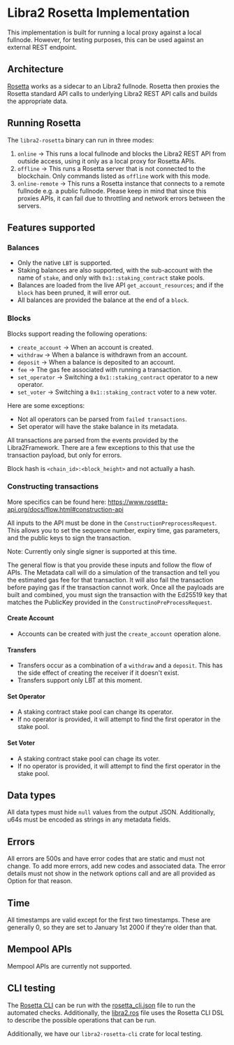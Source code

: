 # Libra2 Rosetta Implementation

This implementation is built for running a local proxy against
a local fullnode.  However, for testing purposes, this can be used
against an external REST endpoint.

## Architecture

[Rosetta](https://en.wikipedia.org/wiki/Rosetta_(software)) works as a sidecar to an Libra2 fullnode.  Rosetta then proxies the Rosetta standard
API calls to underlying Libra2 REST API calls and builds the appropriate data.  


## Running Rosetta

The `libra2-rosetta` binary can run in three modes:
1. `online` -> This runs a local fullnode and blocks the Libra2 REST API from outside access, using it only as a local proxy for Rosetta APIs.
2. `offline` -> This runs a Rosetta server that is not connected to the blockchain.  Only commands listed as `offline` work with this mode.
3. `online-remote` -> This runs a Rosetta instance that connects to a remote fullnode e.g. a public fullnode.  Please keep in mind that since this proxies APIs, it can fail due to throttling and network errors between the servers.


## Features supported

### Balances
* Only the native `LBT` is supported.
* Staking balances are also supported, with the sub-account with the name of `stake`, and only with `0x1::staking_contract` stake pools.
* Balances are loaded from the live API `get_account_resources`; and if the `block` has been pruned, it will error out.
* All balances are provided the balance at the end of a `block`.


### Blocks

Blocks support reading the following operations:

 * `create_account` -> When an account is created.
 * `withdraw` -> When a balance is withdrawn from an account.
 * `deposit` -> When a balance is deposited to an account.
 * `fee` -> The gas fee associated with running a transaction.
 * `set_operator` -> Switching a `0x1::staking_contract` operator to a new operator.
 * `set_voter` -> Switching a `0x1::staking_contract` voter to a new voter.

Here are some exceptions:

 * Not all operators can be parsed from `failed transactions`.
 * Set operator will have the stake balance in its metadata.

All transactions are parsed from the events provided by the Libra2Framework.  There are a few exceptions to this that use the transaction payload, but only for errors.

Block hash is `<chain_id>:<block_height>` and not actually a hash.

### Constructing transactions

More specifics can be found here: https://www.rosetta-api.org/docs/flow.html#construction-api

All inputs to the API must be done in the `ConstructionPreprocessRequest`.  This allows you to set
the sequence number, expiry time, gas parameters, and the public keys to sign the transaction.

Note: Currently only single signer is supported at this time.

The general flow is that you provide these inputs and follow the flow of APIs.  The Metadata call
will do a simulation of the transaction and tell you the estimated gas fee for that transaction. It
will also fail the transaction before paying gas if the transaction cannot work.  Once all the payloads
are built and combined, you must sign the transaction with the Ed25519 key that matches the PublicKey
provided in the `ConstructinoPreProcessRequest`.

#### Create Account
* Accounts can be created with just the `create_account` operation alone.

#### Transfers
* Transfers occur as a combination of a `withdraw` and a `deposit`.  This has the side effect of creating the receiver if it doesn't exist.
* Transfers support only LBT at this moment.

#### Set Operator
* A staking contract stake pool can change its operator.
* If no operator is provided, it will attempt to find the first operator in the stake pool.

#### Set Voter
* A staking contract stake pool can chage its voter.
* If no operator is provided, it will attempt to find the first operator in the stake pool.

## Data types
All data types must hide `null` values from the output JSON.  Additionally, u64s must be
encoded as strings in any metadata fields.

## Errors

All errors are 500s and have error codes that are static and must not change.  To add more errors,
add new codes and associated data.  The error details must not show in the network options call and
are all provided as Option<String> for that reason.

## Time

All timestamps are valid except for the first two timestamps.  These are generally 0, so they are set to
January 1st 2000 if they're older than that.

## Mempool APIs

Mempool APIs are currently not supported.

## CLI testing

The [Rosetta CLI](https://www.rosetta-api.org/docs/rosetta_cli.html) can be run with the [rosetta_cli.json](./rosetta_cli.json)
file to run the automated checks.  Additionally, the [libra2.ros](./libra2.ros)
file uses the Rosetta CLI DSL to describe the possible operations that
can be run.

Additionally, we have our `libra2-rosetta-cli` crate for local testing.
